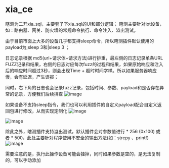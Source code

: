 # xia_ce
瞎测为二开xia_sql，主要套了下xia_sql的UI和部分逻辑；
瞎测主要针对iot设备，如：路由器、网关、防火墙的常规命令执行、命令注入、溢出测试。

由于目前市面上大多的设备几乎都支持sleep命令，所以瞎测插件默认使用的payload为;sleep 3和|sleep 3 ；

日志记录根据 md5(url+请求体+请求方法)进行排重，最左侧的日志记录单条URL FUZZ记录和结果，右侧的日志对应每次fuzz的过程和结果，如果原始响应和注入后的响应时间超过3秒，则会出现Time + 超时时间字样。所以如果服务器响应慢，会有延迟，产生误报；

同时，右下角的日志也会记录fuzz记录，包括时间、参数、payload和是否存在异常的记录，方便我们后续排查
![image](https://github.com/user-attachments/assets/d2d25710-d6e5-4858-886a-d9e9d8bf3870)

如果设备不支持sleep指令，我们也可以利用插件的自定义payload配合自定义返回包进行修改，从而实现定制化
![image](https://github.com/user-attachments/assets/4b010550-ae01-4d5a-a6e0-9709ed42ab51)

![image](https://github.com/user-attachments/assets/36be9f6b-ebdb-4f3e-9706-faf365f59653)

除此之外，瞎测插件支持溢出测试，默认插件会对参数值进行 * 256 (0x100) 或者 * 500，此处主要针对程序使用不安全的输出方法(如：strcpy 、printf)
![image](https://github.com/user-attachments/assets/a2ee9b18-ac3e-4c29-b2a4-e416835e1f35)

需要注意的是，执行此操作设备可能会挂掉，同时如果参数是空的，是无法复制的，可以手动添加


